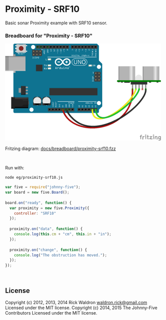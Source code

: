 <!--remove-start-->

# Proximity - SRF10


Basic sonar Proximity example with SRF10 sensor.



### Breadboard for "Proximity - SRF10"



![docs/breadboard/proximity-srf10.png](breadboard/proximity-srf10.png)<br>

Fritzing diagram: [docs/breadboard/proximity-srf10.fzz](breadboard/proximity-srf10.fzz)

&nbsp;



Run with:
```bash
node eg/proximity-srf10.js
```

<!--remove-end-->

```javascript
var five = require("johnny-five");
var board = new five.Board();

board.on("ready", function() {
  var proximity = new five.Proximity({
    controller: "SRF10"
  });

  proximity.on("data", function() {
    console.log(this.cm + "cm", this.in + "in");
  });

  proximity.on("change", function() {
    console.log("The obstruction has moved.");
  });
});

```








&nbsp;

<!--remove-start-->

## License
Copyright (c) 2012, 2013, 2014 Rick Waldron <waldron.rick@gmail.com>
Licensed under the MIT license.
Copyright (c) 2014, 2015 The Johnny-Five Contributors
Licensed under the MIT license.

<!--remove-end-->
